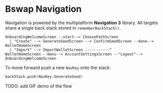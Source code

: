# Bswap Navigation

Navigation is powered by the multiplatform **Navigation 3** library. All targets share a single back stack stored in `rememberBackStack()`.

```
OnboardingWelcomeScreen --start--> ChoosePathScreen
  | "Create" --> GenerateSeedScreen --> ConfirmSeedScreen --done--> WalletHomeScreen
  | "Import" --> ImportWalletScreen -----------^
WalletHomeScreen --menu--> AccountSettingsScreen --"Logout"--> OnboardingWelcomeScreen
```

To move forward push a new `NavKey` onto the stack:

```kotlin
backStack.push(NavKey.GenerateSeed)
```
TODO: add GIF demo of the flow
